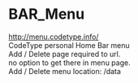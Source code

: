 # BAR_Menu
http://menu.codetype.info/<br>
CodeType personal Home Bar menu<br>
Add / Delete page required to url. <br>
no option to get there in menu page.<br>
Add / Delete menu location: /data
